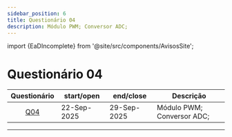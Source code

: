 ```yaml
---
sidebar_position: 6
title: Questionário 04
description: Módulo PWM; Conversor ADC;
---
```


import {EaDIncomplete} from '@site/src/components/AvisosSite';

# Questionário 04

<EaDIncomplete />

|                          Questionário                           | start/open  | end/close   | Descrição                  |
| :-------------------------------------------------------------: | ----------- | ----------- | -------------------------- |
| [Q04](https://moodle.utfpr.edu.br/mod/quiz/view.php?id=1957484) | 22-Sep-2025 | 29-Sep-2025 | Módulo PWM; Conversor ADC; |

---

